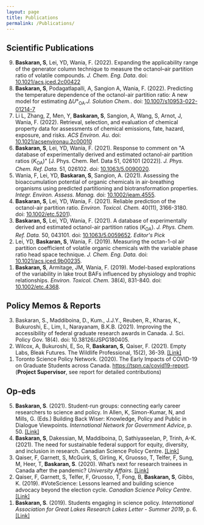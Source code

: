 ```yaml
---
layout: page
title: Publications
permalink: /Publications/
---
```


## Scientific Publications
<ol reversed>
<li><b>Baskaran, S</b>, Lei, YD, Wania, F. (2022). Expanding the applicability range of the generator column technique to measure the octanol–air partition ratio of volatile compounds. <i>J. Chem. Eng. Data</i>. doi: <a href="https://doi.org/10.1021/acs.jced.2c00422">10.1021/acs.jced.2c00422</a></li>
<li><b>Baskaran, S</b>, Podagatlapalli, A, Sangion A, Wania, F. (2022). Predicting the temperature dependence of the octanol-air partition ratio: A new model for estimating Δ<i>U</i>°<sub>OA</sub>.<i>J. Solution Chem.</i>. doi: <a href="https://doi.org/10.1007/s10953-022-01214-7">10.1007/s10953-022-01214-7</a></li>
<li>Li L, Zhang, Z, Men, Y, <b>Baskaran, S</b>, Sangion, A, Wang, S, Arnot, J, Wania, F. (2022). Retrieval, selection, and evaluation of chemical property data for assessments of chemical emissions, fate, hazard, exposure, and risks. <i>ACS Environ. Au</i>. doi: <a href="https://doi.org/10.1021/acsenvironau.2c00010">10.1021/acsenvironau.2c00010</a></li>
<li><b>Baskaran, S</b>, Lei, YD, Wania, F. (2021). Response to comment on "A database of experimentally derived and estimated octanol-air partition ratios (<i>K</i><sub>OA</sub>)" [J. Phys. Chem. Ref. Data 51, 026101 (2022)]. <i>J. Phys. Chem. Ref. Data.</i> 51, 026102. doi: <a href="https://doi.org/10.1063/5.0090020">10.1063/5.0090020</a>.</li>
<li>Wania, F, Lei, YD, <b>Baskaran, S</b>, Sangion, A. (2021). Assessing the bioaccumulation potential of organic chemicals in air-breathing organisms using predicted partitioning and biotransformation properties. <i>Integr. Environ. Assess. Manag.</i> doi: <a href="https://doi.org/10.1002/ieam.4555">10.1002/ieam.4555</a>.</li>
<li><b>Baskaran, S</b>, Lei, YD, Wania, F. (2021). Reliable prediction of the octanol-air partition ratio. <i>Environ. Toxicol. Chem.</i> 40(11), 3166-3180. doi: <a href="https://doi.org/10.1002/etc.5201">10.1002/etc.5201</a>).</li>
<li><b>Baskaran, S</b>, Lei, YD, Wania, F. (2021). A database of experimentally derived and estimated octanol-air partition ratios (<i>K</i><sub>OA</sub>). <i>J. Phys. Chem. Ref. Data.</i> 50, 043101. doi: <a href="https://doi.org/10.1063/5.0059652">10.1063/5.0059652</a>. <i>Editor's Pick</i> </li>
<li>Lei, YD, <b>Baskaran, S</b>, Wania, F. (2019). Measuring the octan-1-ol air partition coefficient of volatile organic chemicals with the variable phase ratio head space technique. <i>J. Chem. Eng. Data.</i> doi: <a href="https://doi.org/10.1021/acs.jced.9b00235">10.1021/acs.jced.9b00235</a>.</li>
<li><b>Baskaran, S</b>, Armitage, JM, Wania, F. (2019). Model-based explorations of the variability in lake trout BAFs influenced by physiology and trophic relationships. <i>Environ. Toxicol. Chem.</i> 38(4), 831-840. doi: <a href="https://doi.org/10.1002/etc.4368">10.1002/etc.4368</a>.</li>
</ol>

## Policy Memos & Reports

<ol reversed>
<li>Baskaran, S., Maddiboina, D., Kum., J.J.Y., Reuben, R., Kharas, K., Bukuroshi, E., Lim, I., Narayanam, B.K.B. (2021). Improving the accessibility of federal graduate research awards in Canada. J. Sci. Policy Gov. 18(4). doi: 10.38126/JSPG180405.</li>
<li>Wilcox, A, Bukuroshi, E, So, R, <b>Baskaran, S</b>, Qaiser, F. (2021). Empty Labs, Bleak Futures. The Wildlife Professional, 15(2), 36-39. <a href="https://wildlife.org/the-march-april-issue-of-the-wildlife-professional-2/">[Link]</a></li>
<li>Toronto Science Policy Network. (2020). The Early Impacts of COVID-19 on Graduate Students across Canada. <a href="https://tspn.ca/covid19-report">https://tspn.ca/covid19-report</a>. (<b>Project Supervisor</b>, see report for detailed contributions)</li>
</ol>

## Op-eds

<ol reversed>
<li><b>Baskaran, S</b>. (2021). Student-run groups: connecting early career researchers to science and policy. In Allen, K, Simon-Kumar, N, and Mills, G. (Eds.) Building Back Wiser: Knowledge, Policy and Public in Dialogue Viewpoints. <i>International Network for Government Advice</i>, p. 50. <a href="https://www.ingsa.org/ingsa2021/viewpoints/">[Link]</a></li>
<li><b>Baskaran, S</b>, Dakessian, M, Maddiboina, D, Sathiyaseelan, P, Trinh, A-K. (2021). The need for sustainable federal support for equity, diversity, and inclusion in research. Canadian Science Policy Centre</i>. <a href="https://sciencepolicy.ca/posts/intersections-between-next-generation-researchers-and-science-policy-in-canada-past-present-and-future/">[Link]</a></li>
<li>Qaiser, F, Garnett, S, McGuirk, S, Girling, K, Gruosso, T, Telfer, F, Sung, M, Heer, T, <b>Baskaran, S</b>. (2020). What’s next for research trainees in Canada after the pandemic? <i>University Affairs</i>. <a href="https://sciencepolicy.ca/posts/the-need-for-sustainable-federal-support-for-equity-diversity-and-inclusion-in-research/">[Link]</a></li>
<li>Qaiser, F, Garnett, S, Telfer, F, Gruosso, T, Fong, B, <b>Baskaran, S</b>, Gibbs, K. (2019). #VoteScience: Lessons learned and building science advocacy beyond the election cycle. <i>Canadian Science Policy Centre</i>. <a href="https://sciencepolicy.ca/posts/votescience-lessons-learned-and-building-science-advocacy-beyond-the-election-cycle/">[Link]</a></li>
<li><b>Baskaran, S</b>. (2019). Students engaging in science policy. <i>International Association for Great Lakes Research Lakes Letter - Summer 2019</i>, p. 6. <a href="https://iaglr.org/ll/2019-2-Summer_LL2.pdf">[Link]</a></li>
</ol>